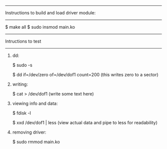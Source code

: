 -------------------------------------------------------------------------------------

Instructions to build and load driver module:

-------------------------------------------------------------------------------------

   $ make
 all
   $ sudo insmod main.ko

-------------------------------------------------------------------------------------

Intructions to test

-------------------------------------------------------------------------------------

1. dd:

   $ sudo -s

   $ dd if=/dev/zero of=/dev/dof1 count=200 (this writes zero to a sector)


2. writing:

   $ cat > /dev/dof1 (write some text here)


3. viewing info and data:

   $ fdisk -l

   $ xxd /dev/dof1 | less (view actual data and pipe to less for readability)


4. removing driver:

   $ sudo rmmod main.ko